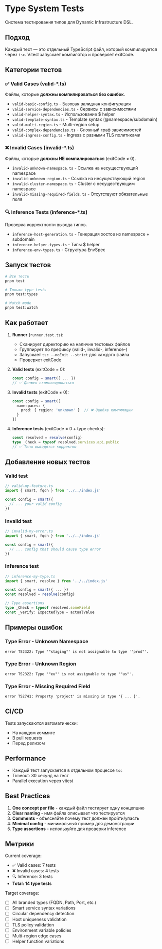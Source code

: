 # Type System Tests

Система тестирования типов для Dynamic Infrastructure DSL.

## Подход

Каждый тест — это отдельный TypeScript файл, который компилируется через `tsc`. 
Vitest запускает компилятор и проверяет exitCode.

## Категории тестов

### ✅ Valid Cases (valid-*.ts)

Файлы, которые **должны компилироваться без ошибок**.

- `valid-basic-config.ts` - Базовая валидная конфигурация
- `valid-service-dependencies.ts` - Сервисы с зависимостями
- `valid-helper-syntax.ts` - Использование $ helper
- `valid-template-syntax.ts` - Template syntax (@namespace/subdomain)
- `valid-multi-region.ts` - Multi-region setup
- `valid-complex-dependencies.ts` - Сложный граф зависимостей
- `valid-ingress-config.ts` - Ingress с разными TLS политиками

### ❌ Invalid Cases (invalid-*.ts)

Файлы, которые **должны НЕ компилироваться** (exitCode ≠ 0).

- `invalid-unknown-namespace.ts` - Ссылка на несуществующий namespace
- `invalid-unknown-region.ts` - Ссылка на несуществующий region
- `invalid-cluster-namespace.ts` - Cluster с несуществующим namespace
- `invalid-missing-required-fields.ts` - Отсутствуют обязательные поля

### 🔍 Inference Tests (inference-*.ts)

Проверка корректности вывода типов.

- `inference-host-generation.ts` - Генерация хостов из namespace + subdomain
- `inference-helper-types.ts` - Типы $ helper
- `inference-env-types.ts` - Структура EnvSpec

## Запуск тестов

```bash
# Все тесты
pnpm test

# Только type tests
pnpm test:types

# Watch mode
pnpm test:watch
```

## Как работает

1. **Runner** (`runner.test.ts`):
   - Сканирует директорию на наличие тестовых файлов
   - Группирует по префиксу (valid-, invalid-, inference-)
   - Запускает `tsc --noEmit --strict` для каждого файла
   - Проверяет exitCode

2. **Valid tests** (exitCode = 0):
   ```typescript
   const config = smart({ ... })
   // ✅ Должен скомпилироваться
   ```

3. **Invalid tests** (exitCode ≠ 0):
   ```typescript
   const config = smart({
     namespaces: {
       prod: { region: 'unknown' }  // ❌ Ошибка компиляции
     }
   })
   ```

4. **Inference tests** (exitCode = 0 + type checks):
   ```typescript
   const resolved = resolve(config)
   type _Check = typeof resolved.services.api.public
   // ✅ Типы выводятся корректно
   ```

## Добавление новых тестов

### Valid test

```typescript
// valid-my-feature.ts
import { smart, fqdn } from '../../index.js'

const config = smart({
  // ... your valid config
})
```

### Invalid test

```typescript
// invalid-my-error.ts
import { smart, fqdn } from '../../index.js'

const config = smart({
  // ... config that should cause type error
})
```

### Inference test

```typescript
// inference-my-type.ts
import { smart, resolve } from '../../index.js'

const config = smart({ ... })
const resolved = resolve(config)

// Type assertions
type _Check = typeof resolved.someField
const _verify: ExpectedType = actualValue
```

## Примеры ошибок

### Type Error - Unknown Namespace
```
error TS2322: Type '"staging"' is not assignable to type '"prod"'.
```

### Type Error - Unknown Region
```
error TS2322: Type '"eu"' is not assignable to type '"us"'.
```

### Type Error - Missing Required Field
```
error TS2741: Property 'project' is missing in type '{ ... }'.
```

## CI/CD

Tests запускаются автоматически:
- На каждом коммите
- В pull requests
- Перед релизом

## Performance

- Каждый тест запускается в отдельном процессе `tsc`
- Timeout: 30 секунд на тест
- Parallel execution через vitest

## Best Practices

1. **One concept per file** - каждый файл тестирует одну концепцию
2. **Clear naming** - имя файла описывает что тестируется
3. **Comments** - объясняйте почему тест должен пройти/упасть
4. **Minimal config** - минимальный пример для демонстрации
5. **Type assertions** - используйте для проверки inference

## Метрики

Current coverage:
- ✅ Valid cases: 7 tests
- ❌ Invalid cases: 4 tests
- 🔍 Inference: 3 tests
- **Total: 14 type tests**

Target coverage:
- [ ] All branded types (FQDN, Path, Port, etc.)
- [ ] Smart service syntax variations
- [ ] Circular dependency detection
- [ ] Host uniqueness validation
- [ ] TLS policy validation
- [ ] Environment variable policies
- [ ] Multi-region edge cases
- [ ] Helper function variations
